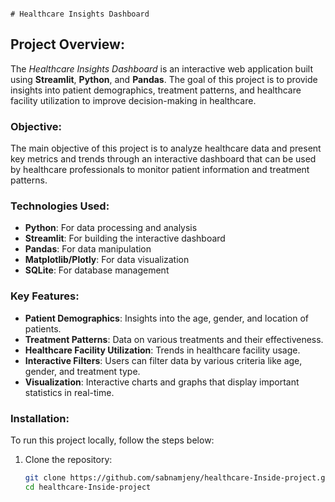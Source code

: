 
                                                                                                                                                                                                                                                                                                                                                                                                                                                                                                # Healthcare Insights Dashboard

## Project Overview:
The *Healthcare Insights Dashboard* is an interactive web application built using **Streamlit**, **Python**, and **Pandas**. The goal of this project is to provide insights into patient demographics, treatment patterns, and healthcare facility utilization to improve decision-making in healthcare.

### Objective:
The main objective of this project is to analyze healthcare data and present key metrics and trends through an interactive dashboard that can be used by healthcare professionals to monitor patient information and treatment patterns.

### Technologies Used:
- **Python**: For data processing and analysis
- **Streamlit**: For building the interactive dashboard
- **Pandas**: For data manipulation
- **Matplotlib/Plotly**: For data visualization
- **SQLite**: For database management

### Key Features:
- **Patient Demographics**: Insights into the age, gender, and location of patients.
- **Treatment Patterns**: Data on various treatments and their effectiveness.
- **Healthcare Facility Utilization**: Trends in healthcare facility usage.
- **Interactive Filters**: Users can filter data by various criteria like age, gender, and treatment type.
- **Visualization**: Interactive charts and graphs that display important statistics in real-time.

### Installation:
To run this project locally, follow the steps below:

1. Clone the repository:
   ```bash
   git clone https://github.com/sabnamjeny/healthcare-Inside-project.git
   cd healthcare-Inside-project
